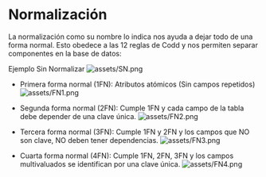 # Normalización

La normalización como su nombre lo indica nos ayuda a dejar todo de una forma normal. Esto obedece a las 12 reglas de Codd y nos permiten separar componentes en la base de datos:

Ejemplo Sin Normalizar
  ![assets/SN.png](SN)

  - Primera forma normal (1FN): Atributos atómicos (Sin campos repetidos)
  ![assets/FN1.png](1FN)

  - Segunda forma normal (2FN): Cumple 1FN y cada campo de la tabla debe depender de una clave única.
  ![assets/FN2.png](2FN)

  - Tercera forma normal (3FN): Cumple 1FN y 2FN y los campos que NO son clave, NO deben tener dependencias.
  ![assets/FN3.png](3FN)

  - Cuarta forma normal (4FN): Cumple 1FN, 2FN, 3FN y los campos multivaluados se identifican por una clave única.
  ![assets/FN4.png](4FN)

